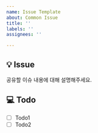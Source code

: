 ```yaml
---
name: Issue Template
about: Common Issue
title: ''
labels: ''
assignees: ''

---
```


## 💡  Issue
공유할 이슈 내용에 대해 설명해주세요.

## 💻  Todo
- [ ] Todo1
- [ ] Todo2

